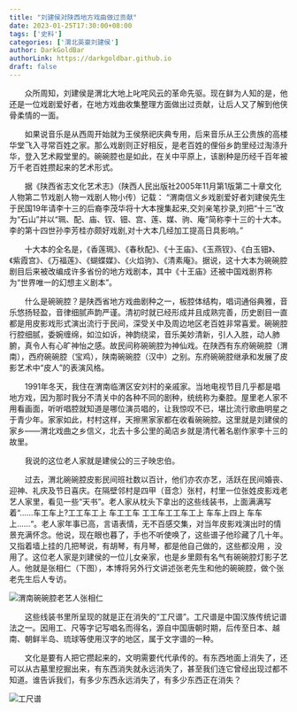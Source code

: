 ```yaml
---
title: "刘建侯对陕西地方戏曲做过贡献"
date: 2023-01-25T17:30:00+08:00
tags: ['史料']
categories: ['渭北英豪刘建侯']
author: DarkGoldBar
authorLink: https://darkgoldbar.github.io
draft: false
---
```


　　众所周知，刘建侯是渭北大地上叱咤风云的革命先驱。现在鲜为人知的是，他还是一位戏剧爱好者，在地方戏曲收集整理方面做出过贡献，让后人又了解到他侠骨柔情的一面。

　　如果说音乐是从西周开始就为王侯祭祀庆典专用，后来音乐从王公贵族的高楼华堂飞入寻常百姓之家。那么戏剧则正好相反，是老百姓的俚俗乡韵里经过淘涤升华，登入艺术殿堂里的。碗碗腔也是如此，在关中平原上，该剧种是历经千百年被万千老百姓攒起来的艺术形式。

　　据《陕西省志文化艺术志》（陕西人民出版社2005年11月第1版第二十章文化人物第二节戏剧人物一戏剧人物小传）记载： “渭南信义乡戏剧爱好者刘建侯先生于民国19年请李十三的后裔李茂华将十大本搜集起来,交刘亲笔抄录,刘把“十三”改为“石山”并以“珮、配、庙、钗、钿、宫、莲、媒、驹、庵”简称李十三的十大本。李的第十四世孙李芳桂亦颇好戏剧,对十大本几经加工提高日具影响。”

　　十大本的全名是，《香莲珮》、《春秋配》、《十王庙》、《玉燕钗》、《白玉钿》、《紫霞宫》、《万福莲》、《蝴蝶媒》、《火焰驹》、《清素庵》。据说，这十大本为碗碗腔剧目后来被改编成许多省份的地方戏剧本，其中《十王庙》还被中国戏剧界称为“世界唯一的幻想主义剧本”。

　　什么是碗碗腔？是陕西省地方戏曲剧种之一，板腔体结构，唱词通俗典雅，音乐悠扬轻盈，音律细腻声韵严谨。清初时就已经形成并且成熟完善，历史剧目一直都是用皮影戏形式演出流行于民间，深受关中及周边地区老百姓非常喜爱。碗碗腔行腔细腻，委婉缠绵，如泣如诉，神韵绕梁，音乐美妙清新，引人入胜，动人肺腑，真令人有心旷神怡之感。故民间称碗碗腔为神仙戏。在陕西有东府碗碗腔（渭南），西府碗碗腔（宝鸡），陕南碗碗腔（汉中）之别。东府碗碗腔继承和发展了皮影艺术中“皮人”的表演风格。

　　1991年冬天，我住在渭南临渭区安刘村的亲戚家。当地电视节目几乎都是唱地方戏，因为那时我分不清关中的各种不同的剧种，统统称为秦腔。屋里老人家不用看画面，听听唱腔就知道是哪位演员唱的，让我惊叹不已，堪比流行歌曲明星之于青少年。家家如此，村村这样，天擦黑家家都在收看碗碗腔。这里就是刘建侯的家乡——渭北戏曲之乡信义，北去十多公里的蔺店乡就是清代著名剧作家李十三的故里。

　　我说的这位老人家就是建侯公的三子映忠伯。

　　过去，渭北碗碗腔皮影民间班社数以百计，他们亦农亦艺，活跃在民间婚丧、迎神、礼庆及节日喜庆。在隔壁邻村是四甲（音念）张村，村里一位张姓皮影戏老艺人家里，看见一些“天书”。老人家从枕头下拿出的这些线装书，上面满满写着“……车工车上?工工车工上 车工工车 工工车工工车工上 车车上四上 车车上……“。老人家年事已高，言语表情，无不百感交集，对当年皮影戏演出时的情景充满怀念。他说，现在眼也暮了，手也不听使唤了，这些谱子他珍藏了几十年。又指着墙上挂的几把琴说，有胡琴，有月琴，都是他自己做的，这些都没用 ，没用了。这位老人家是刘建侯的一位儿女亲家，也是乡里颇有名气有碗碗腔灯影子艺人。他就是张相仁（下图），本博将另外行文讲述张老先生和他的碗碗腔，做个张老先生后人专访。

![渭南碗碗腔老艺人张相仁](/images/ljh/image张相仁002.jpg "渭南碗碗腔老艺人张相仁")
   
　　这些线装书里所呈现的就是正在消失的“工尺谱”。工尺谱是中国汉族传统记谱法之一。因用工、尺等字记写唱名而得名，源自中国唐朝时期，后传至日本、越南、朝鲜半岛、琉球等使用汉字的地区，属于文字谱的一种。

　　文化是要有人把它攒起来的，文明需要代代承传的。有东西地面上消失了，还可以从古墓里挖掘出来，有东西消失就永远消失了，甚至我们连它曾经出现过都不知道。谁告诉我们，有多少东西永远消失了，有多少东西正在消失？

![工尺谱](/images/ljh/image工尺谱001.jpg "工尺谱")

